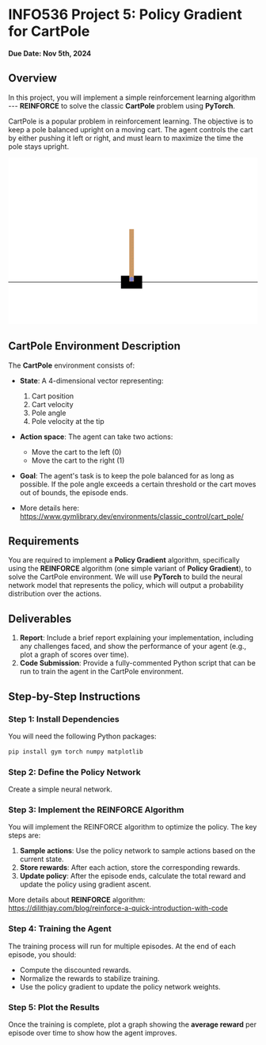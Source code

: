 # INFO536 Project 5: Policy Gradient for CartPole

**Due Date: Nov 5th, 2024**

## Overview

In this project, you will implement a simple reinforcement learning algorithm --- **REINFORCE** to solve the classic **CartPole** problem using **PyTorch**.

CartPole is a popular problem in reinforcement learning. The objective is to keep a pole balanced upright on a moving cart. The agent controls the cart by either pushing it left or right, and must learn to maximize the time the pole stays upright.

![CartPole](./cart_pole.gif)

## CartPole Environment Description

The **CartPole** environment consists of:
- **State**: A 4-dimensional vector representing:
  1. Cart position
  2. Cart velocity
  3. Pole angle
  4. Pole velocity at the tip
- **Action space**: The agent can take two actions:
  - Move the cart to the left (0)
  - Move the cart to the right (1)
- **Goal**: The agent's task is to keep the pole balanced for as long as possible. If the pole angle exceeds a certain threshold or the cart moves out of bounds, the episode ends.

- More details here: https://www.gymlibrary.dev/environments/classic_control/cart_pole/ 

## Requirements

You are required to implement a **Policy Gradient** algorithm, specifically using the **REINFORCE** algorithm (one simple variant of **Policy Gradient**), to solve the CartPole environment. We will use **PyTorch** to build the neural network model that represents the policy, which will output a probability distribution over the actions.

## Deliverables

1. **Report**: Include a brief report explaining your implementation, including any challenges faced, and show the performance of your agent (e.g., plot a graph of scores over time).
2. **Code Submission**: Provide a fully-commented Python script that can be run to train the agent in the CartPole environment.

## Step-by-Step Instructions

### Step 1: Install Dependencies

You will need the following Python packages:

```bash
pip install gym torch numpy matplotlib
```

### Step 2: Define the Policy Network

Create a simple neural network.

### Step 3: Implement the REINFORCE Algorithm

You will implement the REINFORCE algorithm to optimize the policy. The key steps are:

1. **Sample actions**: Use the policy network to sample actions based on the current state.
2. **Store rewards**: After each action, store the corresponding rewards.
3. **Update policy**: After the episode ends, calculate the total reward and update the policy using gradient ascent.

More details about **REINFORCE** algorithm: https://dilithjay.com/blog/reinforce-a-quick-introduction-with-code 

### Step 4: Training the Agent

The training process will run for multiple episodes. At the end of each episode, you should:

- Compute the discounted rewards.
- Normalize the rewards to stabilize training.
- Use the policy gradient to update the policy network weights.

### Step 5: Plot the Results

Once the training is complete, plot a graph showing the **average reward** per episode over time to show how the agent improves.


